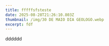 ```yaml
---
title: fffffsfsteste
date: 2025-08-28T21:26:10.803Z
thumbnail: /img/30 DE MAIO DIA GEOLOGO.webp
excerpt: fdf
---
```

d﻿ddddd